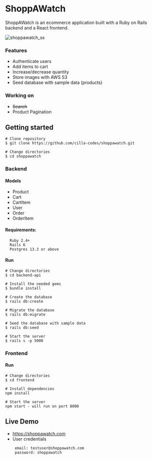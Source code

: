 # ShoppAWatch

ShoppAWatch is an ecommerce application built with a Ruby on Rails backend and a React frontend.

![shoppawatch_ss](https://user-images.githubusercontent.com/10909592/144969354-0c8e3924-759b-4af1-96fd-f22e573b6edc.png)

### Features

- Authenticate users
- Add items to cart
- Increase/decrease quantity
- Store images with AWS S3
- Seed database with sample data (products)

### Working on

- ~~Search~~
- Product Pagination

## Getting started

    # Clone repository
    $ git clone https://github.com/cilla-codes/shoppawatch.git

    # Change directories
    $ cd shoppawatch

### Backend

#### Models

- Product
- Cart
- CartItem
- User
- Order
- OrderItem

#### Requirements:

      Ruby 2.4+
      Rails 6
      Postgres 13.3 or above

#### Run

    # Change directories
    $ cd backend-api

    # Install the needed gems
    $ bundle install

    # Create the database
    $ rails db:create

    # Migrate the database
    $ rails db:migrate

    # Seed the database with sample data
    $ rails db:seed

    # Start the server
    $ rails s -p 5000

### Frontend

#### Run

    # Change directories
    $ cd frontend

    # Install dependencies
    npm install

    # Start the server
    npm start - will run on port 8000

## Live Demo

- https://shoppawatch.com
- User credentials
  ```
   email: testuser@shoppawatch.com
   password: shoppawatch
  ```
